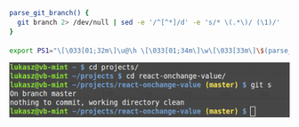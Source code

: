 ```sh
parse_git_branch() {
  git branch 2> /dev/null | sed -e '/^[^*]/d' -e 's/* \(.*\)/ (\1)/'
}

export PS1="\[\033[01;32m\]\u@\h \[\033[01;34m\]\w\[\033[33m\]\$(parse_git_branch)\[\033[00m\] \[\033[01;34m\]\$\[\033[00m\] "
```

![console-git-branch-colors.png](/console-git-branch-colors.png)

